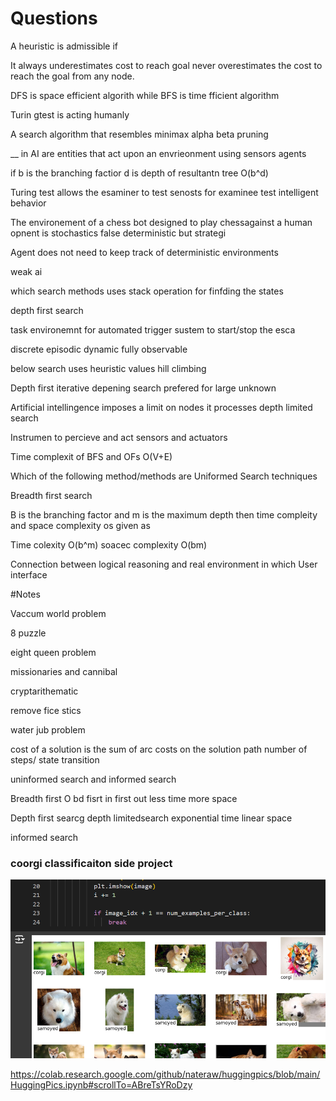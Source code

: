 # Questions

A heuristic is admissible if

It always underestimates cost to reach goal
never overestimates the cost to reach the goal from any node.

DFS is space efficient algorith while BFS is time fficient algorithm

Turin gtest is acting humanly

A search algorithm that resembles minimax
alpha beta pruning

__ in AI are entities that act upon an envrieonment using sensors
agents

if b is the branching factior d is depth of resultantn tree O(b^d)

Turing test allows the esaminer to test senosts for examinee
test intelligent behavior

The environement of a chess bot designed to play chessagainst a human opnent is stochastics
 false
deterministic but strategi 

Agent does not need to keep track of deterministic environments

weak ai

which search methods uses stack operation for finfding the states

 depth first search

task environemnt for automated trigger sustem to start/stop the esca

 discrete episodic dynamic fully observable

below search uses heuristic values
 hill climbing

Depth first iterative depening search prefered for large unknown

Artificial intellingence imposes a limit on nodes it processes
 depth limited search

Instrumen to percieve and act
 sensors and actuators

Time complexit of BFS and OFs
 O(V+E)

Which of the following method/methods are Uniformed Search techniques

 Breadth first search

B is the branching factor and m is the maximum depth then time compleity and space complexity os given as

Time colexity O(b^m) soacec complexity O(bm)

Connection between logical reasoning and real environment in which 
 User interface

#Notes

Vaccum world problem

8 puzzle

eight queen problem

missionaries and cannibal

cryptarithematic

remove fice stics

water jub problem

cost of a solution is the sum of arc costs on the solution path number of steps/ state transition

uninformed search and informed search

Breadth first O bd
fisrt in first out
less time more space

Depth first searcg
depth limitedsearch
exponential time linear space

informed search


### coorgi classificaiton side project

![](2024-09-16-18-21-37.png)

https://colab.research.google.com/github/nateraw/huggingpics/blob/main/HuggingPics.ipynb#scrollTo=ABreTsYRoDzy